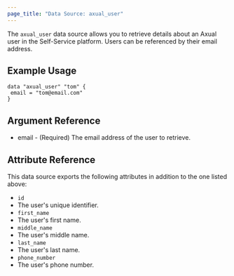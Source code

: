 ```yaml
---
page_title: "Data Source: axual_user"
---
```

The `axual_user` data source allows you to retrieve details about an Axual user in the Self-Service platform. Users can be referenced by their email address.

## Example Usage

```hcl
data "axual_user" "tom" {
 email = "tom@email.com"
}
```

## Argument Reference

- email - (Required) The email address of the user to retrieve.

## Attribute Reference

This data source exports the following attributes in addition to the one listed above:

- `id`
 - The user's unique identifier.
- `first_name`
 - The user's first name.
- `middle_name`
 - The user's middle name.
- `last_name`
 - The user's last name.
- `phone_number`
 - The user's phone number.